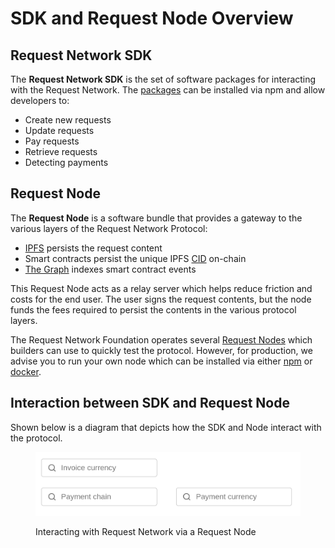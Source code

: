 # SDK and Request Node Overview

## Request Network SDK

The **Request Network SDK** is the set of software packages for interacting with the Request Network. The [packages](../request-network-sdk/get-started/installation.md#external-packages) can be installed via npm and allow developers to:

* Create new requests
* Update requests
* Pay requests
* Retrieve requests
* Detecting payments

## Request Node

The **Request Node** is a software bundle that provides a gateway to the various layers of the Request Network Protocol:

* [IPFS](https://developers.cloudflare.com/web3/ipfs-gateway/concepts/ipfs/) persists the request content
* Smart contracts persist the unique IPFS [CID](https://developers.cloudflare.com/web3/ipfs-gateway/concepts/ipfs/#content-identifiers) on-chain
* [The Graph](https://thegraph.com/docs/en/about/) indexes smart contract events

This Request Node acts as a relay server which helps reduce friction and costs for the end user. The user signs the request contents, but the node funds the fees required to persist the contents in the various protocol layers.

The Request Network Foundation operates several [Request Nodes](https://docs.request.network/get-started/request-node-gateways) which builders can use to quickly test the protocol. However, for production, we advise you to run your own node which can be installed via either [npm](https://www.npmjs.com/package/@requestnetwork/request-node) or [docker](https://hub.docker.com/r/requestnetwork/request-node).

## Interaction between SDK and Request Node

Shown below is a diagram that depicts how the SDK and Node interact with the protocol.

<div data-full-width="true"><figure><img src="../../.gitbook/assets/image (5).png" alt=""><figcaption><p>Interacting with Request Network via a Request Node</p></figcaption></figure></div>
